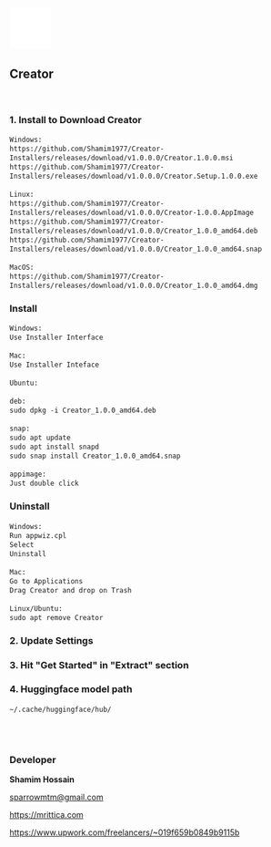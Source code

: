 <img src="assets/appicon.png" alt="Creator" width="72">

## Creator

<br>


### 1. Install to Download Creator

```
Windows:
https://github.com/Shamim1977/Creator-Installers/releases/download/v1.0.0.0/Creator.1.0.0.msi
https://github.com/Shamim1977/Creator-Installers/releases/download/v1.0.0.0/Creator.Setup.1.0.0.exe

Linux:
https://github.com/Shamim1977/Creator-Installers/releases/download/v1.0.0.0/Creator-1.0.0.AppImage
https://github.com/Shamim1977/Creator-Installers/releases/download/v1.0.0.0/Creator_1.0.0_amd64.deb
https://github.com/Shamim1977/Creator-Installers/releases/download/v1.0.0.0/Creator_1.0.0_amd64.snap

MacOS:
https://github.com/Shamim1977/Creator-Installers/releases/download/v1.0.0.0/Creator_1.0.0_amd64.dmg

```


### Install

```
Windows:
Use Installer Interface

Mac:
Use Installer Inteface

Ubuntu:

deb:
sudo dpkg -i Creator_1.0.0_amd64.deb

snap:
sudo apt update
sudo apt install snapd
sudo snap install Creator_1.0.0_amd64.snap

appimage:
Just double click
```

### Uninstall

```
Windows: 
Run appwiz.cpl
Select
Uninstall

Mac:
Go to Applications
Drag Creator and drop on Trash

Linux/Ubuntu:
sudo apt remove Creator
```


### 2. Update Settings


### 3. Hit "Get Started" in "Extract" section


### 4. Huggingface model path

```
~/.cache/huggingface/hub/
```


<br>
<br>


### Developer

<strong>Shamim Hossain</strong>

<sparrowmtm@gmail.com>

<https://mrittica.com>

<https://www.upwork.com/freelancers/~019f659b0849b9115b>